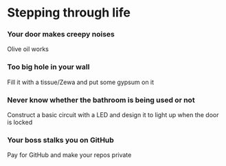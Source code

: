 # Stepping through life

### Your door makes creepy noises
Olive oil works

### Too big hole in your wall
Fill it with a tissue/Zewa and put some gypsum on it

### Never know whether the bathroom is being used or not
Construct a basic circuit with a LED and design it to light up when the door is locked

### Your boss stalks you on GitHub
Pay for GitHub and make your repos private
